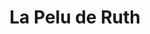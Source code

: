 ---
title: "La Pelu de Ruth"
url: /valle-de-trapaga-trapagaran/la-pelu-de-ruth/
shop: peluquería
---